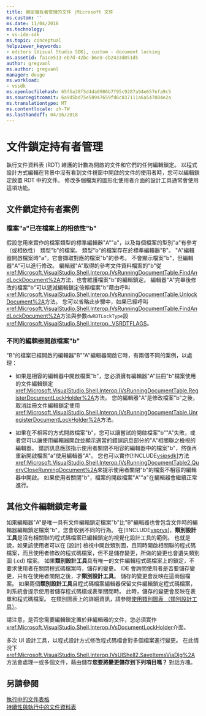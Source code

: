 ```yaml
---
title: 鎖定擁有者管理的文件 |Microsoft 文件
ms.custom: ''
ms.date: 11/04/2016
ms.technology:
- vs-ide-sdk
ms.topic: conceptual
helpviewer_keywords:
- editors [Visual Studio SDK], custom - document locking
ms.assetid: fa1ce513-eb7d-42bc-b6e8-cb2433d051d5
author: gregvanl
ms.author: gregvanl
manager: douge
ms.workload:
- vssdk
ms.openlocfilehash: 65f5a38f5d4da0986b7f95c9287a94e657efa9c5
ms.sourcegitcommit: 6a9d5bd75e50947659fd6c837111a6a547884e2a
ms.translationtype: MT
ms.contentlocale: zh-TW
ms.lasthandoff: 04/16/2018
---
```

# <a name="document-lock-holder-management"></a>文件鎖定持有者管理
執行文件資料表 (RDT) 維護的計數為開啟的文件和它們的任何編輯鎖定。 以程式設計方式編輯在背景中沒有看到文件視窗中開啟的文件的使用者時，您可以編輯鎖定放置 RDT 中的文件。 修改多個檔案的圖形化使用者介面的設計工具通常會使用這項功能。  
  
## <a name="document-lock-holder-scenarios"></a>文件鎖定持有者案例  
  
### <a name="file-a-has-a-dependence-on-file-b"></a>檔案"a"已在檔案上的相依性"b"  
 假設您用來實作的檔案類型的標準編輯器"A""a"，以及每個檔案的型別"a"有參考 （或相依性） 類型"b"的檔案。 類型"b"的檔案存在於標準編輯器"B"。 "A"編輯器開啟檔案時"a"，它會擷取對應的檔案"b"的參考。 不會顯示檔案"b"，但編輯器"A"可以進行修改。 編輯器"A"取得的參考文件資料檔案的"b"從<xref:Microsoft.VisualStudio.Shell.Interop.IVsRunningDocumentTable.FindAndLockDocument%2A>方法，也會維護檔案"b"的編輯鎖定。 編輯器"A"完畢後修改的檔案"b"可以遞減編輯鎖定倚賴檔案"b"藉由呼叫<xref:Microsoft.VisualStudio.Shell.Interop.IVsRunningDocumentTable.UnlockDocument%2A>方法。 您可以省略此步驟中，如果已經呼叫<xref:Microsoft.VisualStudio.Shell.Interop.IVsRunningDocumentTable.FindAndLockDocument%2A>方法與參數`dwRDTLockType`設<xref:Microsoft.VisualStudio.Shell.Interop._VSRDTFLAGS>。  
  
### <a name="file-b-is-opened-by-a-different-editor"></a>不同的編輯器開啟檔案"b"  
 "B"的檔案已經開啟的編輯器"B""A"編輯器開啟它時，有兩個不同的案例，以處理：  
  
-   如果是相容的編輯器中開啟檔案"b"，您必須擁有編輯器"A"註冊"b"檔案使用的文件編輯鎖定<xref:Microsoft.VisualStudio.Shell.Interop.IVsRunningDocumentTable.RegisterDocumentLockHolder%2A>方法。 您的編輯器"A"是修改檔案"b"之後，取消註冊文件編輯鎖定使用<xref:Microsoft.VisualStudio.Shell.Interop.IVsRunningDocumentTable.UnregisterDocumentLockHolder%2A>方法。  
  
-   如果在不相容的方式開啟檔案"b"，您可以讓嘗試的開啟檔案"b""A"失敗，或者您可以讓使用編輯器開啟並顯示適當的錯誤訊息部分的"A"相關聯之檢視的編輯器。 錯誤訊息應該指示使用者關閉不相容的編輯器中的檔案"b"，然後再重新開啟檔案"a"使用編輯器"A"。 您也可以實作[!INCLUDE[vsipsdk](../extensibility/includes/vsipsdk_md.md)]方法<xref:Microsoft.VisualStudio.Shell.Interop.IVsRunningDocumentTable2.QueryCloseRunningDocument%2A>來提示使用者關閉"b"的檔案不相容的編輯器中開啟。 如果使用者關閉"b"，檔案的開啟檔案"A""a"在編輯器會繼續正常進行。  
  
## <a name="additional-document-edit-lock-considerations"></a>其他文件編輯鎖定考量  
 如果編輯器"A"是唯一具有文件編輯鎖定檔案"b"比"B"編輯器也會包含文件時的編輯器編輯鎖定檔案"b"，您會收到不同的行為。 在[!INCLUDE[vsprvs](../code-quality/includes/vsprvs_md.md)]，**類別設計工具**是沒有相關聯的程式碼檔案已編輯鎖定的視覺化設計工具的範例。 也就是說，如果該使用者可以在 [設計] 檢視中開啟類別圖，且同時開啟相關聯的程式碼檔案，而且使用者修改的程式碼檔案，但不是儲存變更，所做的變更也會遺失類別圖 (.cd) 檔案。 如果**類別設計工具**具有唯一的文件編輯程式碼檔案上的鎖定，不要求使用者在關閉程式碼檔案時，儲存的變更。 IDE 會詢問使用者是否要儲存變更，只有在使用者關閉之後，才**類別設計工具**。 儲存的變更會反映在這兩個檔案。 如果兩個**類別設計工具**且程式碼檔案編輯器保留文件編輯鎖定程式碼檔案，則系統會提示使用者儲存程式碼檔或表單關閉時。 此時，儲存的變更會反映在表單和程式碼檔案。 在類別圖表上的詳細資訊，請參閱[使用類別圖表 （類別設計工具）](../ide/working-with-class-diagrams-class-designer.md)。  
  
 請注意，是否您需要編輯鎖定置於非編輯器的文件，您必須實作<xref:Microsoft.VisualStudio.Shell.Interop.IVsDocumentLockHolder>介面。  
  
 多次 UI 設計工具，以程式設計方式修改程式碼檔會對多個檔案進行變更。 在此情況下<xref:Microsoft.VisualStudio.Shell.Interop.IVsUIShell2.SaveItemsViaDlg%2A>方法會處理一或多個文件，藉由儲存**您要將變更儲存到下列項目嗎？**  對話方塊。  
  
## <a name="see-also"></a>另請參閱  
 [執行中的文件表格](../extensibility/internals/running-document-table.md)   
 [持續性與執行中的文件資料表](../extensibility/internals/persistence-and-the-running-document-table.md)